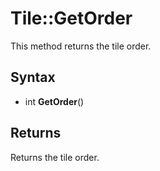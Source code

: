 # Tile::GetOrder

This method returns the tile order.

## Syntax

- int **GetOrder**()

## Returns

Returns the tile order.
